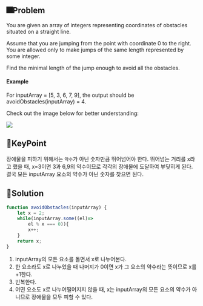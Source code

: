 ## 🎆Problem
You are given an array of integers representing coordinates of obstacles situated on a straight line.

Assume that you are jumping from the point with coordinate 0 to the right. You are allowed only to make jumps of the same length represented by some integer.

Find the minimal length of the jump enough to avoid all the obstacles.

#### Example

For inputArray = [5, 3, 6, 7, 9], the output should be
avoidObstacles(inputArray) = 4.

Check out the image below for better understanding:



![](https://images.velog.io/images/gygy/post/c252b591-7778-4a4b-a643-2746c123ba46/image.png)


## 🎇KeyPoint
장애물을 피하기 위해서는 `약수`가 아닌 숫자만큼 뛰어넘어야 한다.
뛰어넘는 거리를 x라고 했을 때, x=3이면 3과 6,9의 약수이므로 각각의 장애물에 도달하여 부딪히게 된다.
결국 모든 inputArray 요소의 약수가 아닌 숫자를 찾으면 된다.

## 🎇Solution
```js
function avoidObstacles(inputArray) {
    let x = 2;
    while(inputArray.some((el)=> 
        el % x === 0)){
        x++;
    }
    return x;
}
```
1. inputArray의 모든 요소를 돌면서 x로 나누어본다. 
2. 한 요소라도 x로 나누었을 때 나머지가 0이면 x가 그 요소의 약수라는 뜻이므로 x를 +1한다.
3. 반복한다.
4. 어떤 요소도 x로 나누어떨어지지 않을 때, x는 inputArray의 모든 요소의 약수가 아니므로 장애물을 모두 피할 수 있다.